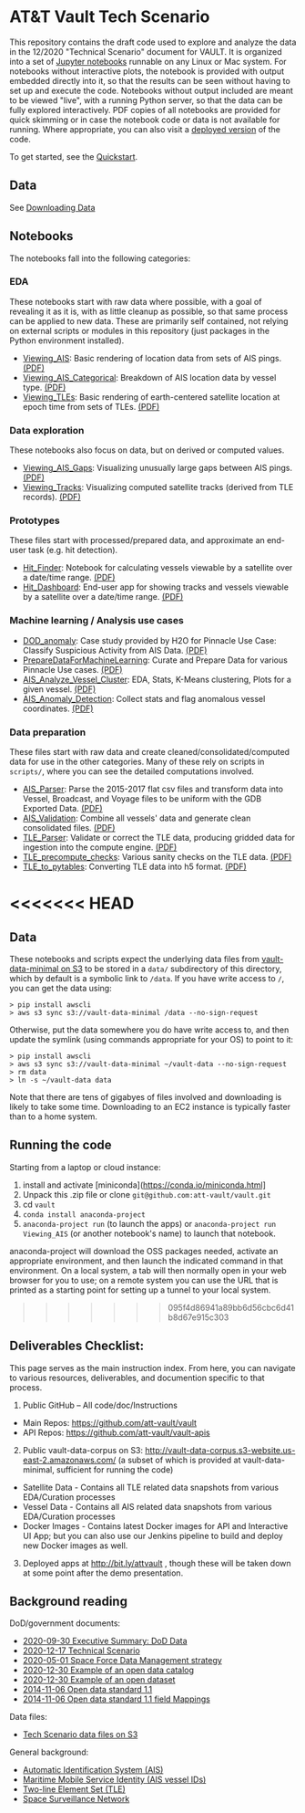 # AT&T Vault Tech Scenario

This repository contains the draft code used to explore and analyze the data in the 12/2020 "Technical Scenario" document for VAULT. It is organized into a set of [Jupyter notebooks](https://jupyter.org) runnable on any Linux or Mac system. For notebooks without interactive plots, the notebook is provided with output embedded directly into it, so that the results can be seen without having to set up and execute the code. Notebooks without output included are meant to be viewed "live", with a running Python server, so that the data can be fully explored interactively. PDF copies of all notebooks are provided for quick skimming or in case the notebook code or data is not available for running. Where appropriate, you can also visit a [deployed version](http://bit.ly/attvault) of the code.


To get started, see the [Quickstart](Quickstart.md).


## Data

See [Downloading Data](Download_data.md)


## Notebooks

The notebooks fall into the following categories:

### EDA

These notebooks start with raw data where possible, with a goal of revealing it as it is, with as little cleanup as possible, so that same process can be applied to new data. These are primarily self contained, not relying on external scripts or modules in this repository (just packages in the Python environment installed).

- [Viewing_AIS](Viewing_AIS.ipynb): Basic rendering of location data from sets of AIS pings. [(PDF)](doc/Viewing_AIS.pdf)
- [Viewing_AIS_Categorical](Viewing_AIS_Categorical.ipynb): Breakdown of AIS location data by vessel type. [(PDF)](doc/Viewing_AIS_Categorical.pdf)
- [Viewing_TLEs](Viewing_TLEs.ipynb): Basic rendering of earth-centered satellite location at epoch time from sets of TLEs. [(PDF)](doc/Viewing_TLEs.pdf)

### Data exploration

These notebooks also focus on data, but on derived or computed values.

- [Viewing_AIS_Gaps](Viewing_AIS_Gaps.ipynb): Visualizing unusually large gaps between AIS pings. [(PDF)](doc/Viewing_AIS_Gaps.pdf)
- [Viewing_Tracks](Viewing_Tracks.ipynb): Visualizing computed satellite tracks (derived from TLE records). [(PDF)](doc/Viewing_Tracks.pdf)

### Prototypes

These files start with processed/prepared data, and approximate an end-user task (e.g. hit detection).

- [Hit_Finder](Hit_Finder.ipynb): Notebook for calculating vessels viewable by a satellite over a date/time range. [(PDF)](doc/Hit_Finder.pdf)
- [Hit_Dashboard](Hit_Dashboard.ipynb): End-user app for showing tracks and vessels viewable by a satellite over a date/time range. [(PDF)](doc/Hit_Dashboard.pdf)

### Machine learning / Analysis use cases

- [DOD_anomaly](DOD_anomaly.ipynb): Case study provided by H2O for Pinnacle Use Case: Classify Suspicious Activity from AIS Data. [(PDF)](doc/DOD_anomaly.pdf)
- [PrepareDataForMachineLearning](PrepareDataForMachineLearning.ipynb): Curate and Prepare Data for various Pinnacle Use cases. [(PDF)](doc/PrepareDataForMachineLearning.pdf)
- [AIS_Analyze_Vessel_Cluster](AIS_Analyze_Vessel_Cluster.ipynb): EDA, Stats, K-Means clustering, Plots for a given vessel. [(PDF)](doc/AIS_Analyze_Vessel_Cluster.pdf)
- [AIS_Anomaly_Detection](AIS_Anomaly_Detection.ipynb): Collect stats and flag anomalous vessel coordinates. [(PDF)](doc/AIS_Anomaly_Detection.pdf)


### Data preparation

These files start with raw data and create cleaned/consolidated/computed data for use in the other categories. Many of these rely on scripts in `scripts/`, where you can see the detailed computations involved.

- [AIS_Parser](AIS_Parser.ipynb): Parse the 2015-2017 flat csv files and transform data into Vessel, Broadcast, and Voyage files to be uniform with the GDB Exported Data. [(PDF)](AIS_Parser.ipynb)
- [AIS_Validation](AIS_Validation.ipynb): Combine all vessels' data and generate clean consolidated files. [(PDF)](AIS_Validation.ipynb)
- [TLE_Parser](TLE_Parser.ipynb):  Validate or correct the TLE data, producing gridded data for ingestion into the compute engine. [(PDF)](TLE_Parser.ipynb)
- [TLE_precompute_checks](TLE_precompute_checks.ipynb): Various sanity checks on the TLE data. [(PDF)](TLE_precompute_checks.ipynb)
- [TLE_to_pytables](TLE_to_pytables.ipynb): Converting TLE data into h5 format. [(PDF)](TLE_to_pytables.ipynb)

<<<<<<< HEAD
=======
## Data

These notebooks and scripts expect the underlying data files from [vault-data-minimal on S3](http://vault-data-minimal.s3-website.us-east-2.amazonaws.com/) to be stored in a `data/` subdirectory of this directory, which by default is a symbolic link to `/data`. If you have write access to `/`, you can get the data using:

```
> pip install awscli
> aws s3 sync s3://vault-data-minimal /data --no-sign-request
```

Otherwise, put the data somewhere you do have write access to, and then update the symlink (using commands appropriate for your OS) to point to it:

```
> pip install awscli
> aws s3 sync s3://vault-data-minimal ~/vault-data --no-sign-request
> rm data
> ln -s ~/vault-data data
```

Note that there are tens of gigabyes of files involved and downloading is likely to take some time. Downloading to an EC2 instance is typically faster than to a home system.

## Running the code

Starting from a laptop or cloud instance:
1. install and activate [miniconda](https://conda.io/miniconda.html]
2. Unpack this .zip file or clone `git@github.com:att-vault/vault.git`
3. cd `vault`
4. `conda install anaconda-project`
5. `anaconda-project run` (to launch the apps) or `anaconda-project run Viewing_AIS` (or another notebook's name) to launch that notebook.

anaconda-project will download the OSS packages needed, activate an appropriate environment, and then launch the indicated command in that environment. On a local system, a tab will then normally open in your web browser for you to use; on a remote system you can use the URL that is printed as a starting point for setting up a tunnel to your local system.

>>>>>>> 095f4d86941a89bb6d56cbc6d41b8d67e915c303
## Deliverables Checklist:

This page serves as the main instruction index. From here, you can navigate to various resources, deliverables, and documention specific to that process.
1. Public GitHub – All code/doc/Instructions
  * Main Repos: https://github.com/att-vault/vault
  * API Repos: https://github.com/att-vault/vault-apis
2. Public vault-data-corpus on S3:  http://vault-data-corpus.s3-website.us-east-2.amazonaws.com/ (a subset of which is provided at vault-data-minimal, sufficient for running the code)
  * Satellite Data - Contains all TLE related data snapshots from various EDA/Curation processes
  * Vessel Data - Contains all AIS related data snapshots from various EDA/Curation processes
  * Docker Images - Contains latest Docker images for API and Interactive UI App; but you can also use our Jenkins pipeline to build and deploy new Docker images as well.
3. Deployed apps at http://bit.ly/attvault , though these will be taken down at some point after the demo presentation.


## Background reading

DoD/government documents:
- [2020-09-30 Executive Summary: DoD Data](https://github.com/att-vault/vault/raw/jlstevens/hit_visualization/Doc/DOD-DATA-STRATEGY%20%26%20Executive%20Summary%2020201013.pdf)
- [2020-12-17 Technical Scenario](https://github.com/att-vault/vault/raw/jlstevens/hit_visualization/Doc/Technical%20Scenario.pdf)
- [2020-05-01 Space Force Data Management strategy](https://www.afcea.org/content/space-force-looks-next-generation-data-management)
- [2020-12-30 Example of an open data catalog](https://catalog.data.gov/dataset?organization=nasa-gov&q=space+force)
- [2020-12-30 Example of an open dataset](https://catalog.data.gov/dataset/near-earth-asteroid-tracking-v1-0)
- [2014-11-06 Open data standard 1.1](https://project-open-data.cio.gov/v1.1/schema)
- [2014-11-06 Open data standard 1.1 field Mappings](https://project-open-data.cio.gov/v1.1/metadata-resources/#field-mappings)

Data files:
- [Tech Scenario data files on S3](https://afdata.s3.us-gov-west-1.amazonaws.com/index.html)

General background:
- [Automatic Identification System (AIS)](https://en.wikipedia.org/wiki/Automatic_identification_system)
- [Maritime Mobile Service Identity (AIS vessel IDs)](https://en.wikipedia.org/wiki/Maritime_Mobile_Service_Identity)
- [Two-line Element Set (TLE)](https://en.wikipedia.org/wiki/Two-line_element_set)
- [Space Surveillance Network](https://en.wikipedia.org/wiki/United_States_Space_Surveillance_Network#Space_Surveillance_Network)
